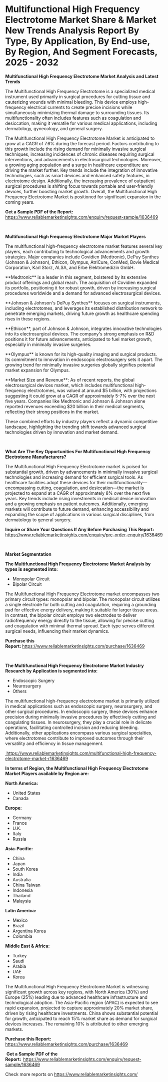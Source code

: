 <p><h1>Multifunctional High Frequency Electrotome Market Share & Market New Trends Analysis Report By Type, By Application, By End-use, By Region, And Segment Forecasts, 2025 - 2032</h1></p><p><strong>Multifunctional High Frequency Electrotome Market Analysis and Latest Trends</strong></p>
<p><p>The Multifunctional High Frequency Electrotome is a specialized medical instrument used primarily in surgical procedures for cutting tissue and cauterizing wounds with minimal bleeding. This device employs high-frequency electrical currents to create precise incisions while simultaneously minimizing thermal damage to surrounding tissues. Its multifunctionality often includes features such as coagulation and desiccation, making it versatile for various medical applications, including dermatology, gynecology, and general surgery.</p><p>The Multifunctional High Frequency Electrotome Market is anticipated to grow at a CAGR of 7.6% during the forecast period. Factors contributing to this growth include the rising demand for minimally invasive surgical techniques, increasing incidences of chronic diseases requiring surgical interventions, and advancements in electrosurgical technologies. Moreover, a growing aging population and a surge in healthcare expenditure are driving the market further. Key trends include the integration of innovative technologies, such as smart devices and enhanced safety features, in electrotome design. Additionally, the increasing prevalence of outpatient surgical procedures is shifting focus towards portable and user-friendly devices, further boosting market growth. Overall, the Multifunctional High Frequency Electrotome Market is positioned for significant expansion in the coming years.</p></p>
<p><strong>Get a Sample PDF of the Report:&nbsp;</strong> <a href="https://www.reliablemarketinsights.com/enquiry/request-sample/1636469?utm_campaign=2531&utm_medium=2&utm_source=Github&utm_content=ia&utm_term=23032025&utm_id=multifunctional-high-frequency-electrotome">https://www.reliablemarketinsights.com/enquiry/request-sample/1636469</a></p>
<p>&nbsp;</p>
<p><strong>Multifunctional High Frequency Electrotome Major Market Players</strong></p>
<p><p>The multifunctional high-frequency electrotome market features several key players, each contributing to technological advancements and growth strategies. Major companies include Covidien (Medtronic), DePuy Synthes (Johnson & Johnson), Ethicon, Olympus, AtriCure, ConMed, Bovie Medical Corporation, Karl Storz, ALSA, and Erbe Elektromedizin GmbH.</p><p>**Medtronic** is a leader in this segment, bolstered by its extensive product offerings and global reach. The acquisition of Covidien expanded its portfolio, positioning it for robust growth, driven by increasing surgical procedures worldwide and a demand for advanced electrosurgical devices.</p><p>**Johnson & Johnson's DePuy Synthes** focuses on surgical instruments, including electrotomes, and leverages its established distribution network to penetrate emerging markets, driving future growth as healthcare spending rises in these regions.</p><p>**Ethicon**, part of Johnson & Johnson, integrates innovative technologies into its electrosurgical devices. The company's strong emphasis on R&D positions it for future advancements, anticipated to fuel market growth, especially in minimally invasive surgeries.</p><p>**Olympus** is known for its high-quality imaging and surgical products. Its commitment to innovation in endoscopic electrosurgery sets it apart. The growing trend for minimally invasive surgeries globally signifies potential market expansion for Olympus.</p><p>**Market Size and Revenue**: As of recent reports, the global electrosurgical devices market, which includes multifunctional high-frequency electrotomes, was valued at around $5 billion, with projections suggesting it could grow at a CAGR of approximately 5-7% over the next five years. Companies like Medtronic and Johnson & Johnson alone reported revenues exceeding $20 billion in their medical segments, reflecting their strong positions in the market.</p><p>These combined efforts by industry players reflect a dynamic competitive landscape, highlighting the trending shift towards advanced surgical technologies driven by innovation and market demand.</p></p>
<p>&nbsp;</p>
<p><strong>What Are The Key Opportunities For Multifunctional High Frequency Electrotome Manufacturers?</strong></p>
<p><p>The Multifunctional High Frequency Electrotome market is poised for substantial growth, driven by advancements in minimally invasive surgical technologies and increasing demand for efficient surgical tools. As healthcare facilities adopt these devices for their multifunctionality—encompassing cutting, coagulation, and desiccation—the market is projected to expand at a CAGR of approximately 8% over the next five years. Key trends include rising investments in medical device innovation and a growing emphasis on patient outcomes. Additionally, emerging markets will contribute to future demand, enhancing accessibility and expanding the scope of applications in various surgical disciplines, from dermatology to general surgery.</p></p>
<p><strong>Inquire or Share Your Questions If Any Before Purchasing This Report:</strong> <a href="https://www.reliablemarketinsights.com/enquiry/pre-order-enquiry/1636469?utm_campaign=2531&utm_medium=2&utm_source=Github&utm_content=ia&utm_term=23032025&utm_id=multifunctional-high-frequency-electrotome">https://www.reliablemarketinsights.com/enquiry/pre-order-enquiry/1636469</a></p>
<p>&nbsp;</p>
<p><strong>Market Segmentation</strong></p>
<p><strong>The Multifunctional High Frequency Electrotome Market Analysis by types is segmented into:</strong></p>
<p><ul><li>Monopolar Circuit</li><li>Bipolar Circuit</li></ul></p>
<p><p>The Multifunctional High Frequency Electrotome market encompasses two primary circuit types: monopolar and bipolar. The monopolar circuit utilizes a single electrode for both cutting and coagulation, requiring a grounding pad for effective energy delivery, making it suitable for larger tissue areas. In contrast, the bipolar circuit employs two electrodes to deliver radiofrequency energy directly to the tissue, allowing for precise cutting and coagulation with minimal thermal spread. Each type serves different surgical needs, influencing their market dynamics.</p></p>
<p><strong>Purchase this Report:&nbsp;</strong><a href="https://www.reliablemarketinsights.com/purchase/1636469?utm_campaign=2531&utm_medium=2&utm_source=Github&utm_content=ia&utm_term=23032025&utm_id=multifunctional-high-frequency-electrotome">https://www.reliablemarketinsights.com/purchase/1636469</a></p>
<p>&nbsp;</p>
<p><strong>The Multifunctional High Frequency Electrotome Market Industry Research by Application is segmented into:</strong></p>
<p><ul><li>Endoscopic Surgery</li><li>Neurosurgery</li><li>Others</li></ul></p>
<p><p>The multifunctional high-frequency electrotome market is primarily utilized in medical applications such as endoscopic surgery, neurosurgery, and other surgical procedures. In endoscopic surgery, these devices enhance precision during minimally invasive procedures by effectively cutting and coagulating tissues. In neurosurgery, they play a crucial role in delicate operations, facilitating controlled incision and reducing bleeding. Additionally, other applications encompass various surgical specialties, where electrotomes contribute to improved outcomes through their versatility and efficiency in tissue management.</p></p>
<p><a href="https://www.reliablemarketinsights.com/multifunctional-high-frequency-electrotome-market-r1636469?utm_campaign=2531&utm_medium=2&utm_source=Github&utm_content=ia&utm_term=23032025&utm_id=multifunctional-high-frequency-electrotome">&nbsp;https://www.reliablemarketinsights.com/multifunctional-high-frequency-electrotome-market-r1636469</a></p>
<p><strong>In terms of Region, the Multifunctional High Frequency Electrotome Market Players available by Region are:</strong></p>
<p>
    <p> <strong> North America: </strong>
        <ul>
            <li>United States</li>
            <li>Canada</li>
        </ul>
        </p> 
    <p> <strong> Europe: </strong>
        <ul>
            <li>Germany</li>
            <li>France</li>
            <li>U.K.</li>
            <li>Italy</li>
            <li>Russia</li>
        </ul>
        </p> 
    <p> <strong> Asia-Pacific: </strong>
        <ul>
            <li>China</li>
            <li>Japan</li>
            <li>South Korea</li>
            <li>India</li>
            <li>Australia</li>
            <li>China Taiwan</li>
            <li>Indonesia</li>
            <li>Thailand</li>
            <li>Malaysia</li>
        </ul>
        </p> 
    <p> <strong> Latin America: </strong>
        <ul>
            <li>Mexico</li>
            <li>Brazil</li>
            <li>Argentina Korea</li>
            <li>Colombia</li>
        </ul>
        </p> 
    <p> <strong> Middle East & Africa: </strong>
        <ul>
            <li>Turkey</li>
            <li>Saudi</li>
            <li>Arabia</li>
            <li>UAE</li>
            <li>Korea</li>
        </ul>
    </p>
    </p>
<p><p>The Multifunctional High Frequency Electrotome Market is witnessing significant growth across key regions, with North America (30%) and Europe (25%) leading due to advanced healthcare infrastructure and technological adoption. The Asia-Pacific region (APAC) is expected to see rapid expansion, projected to capture approximately 20% market share, driven by rising healthcare investments. China shows substantial potential for growth, anticipated to reach 15% market share as demand for surgical devices increases. The remaining 10% is attributed to other emerging markets.</p></p>
<p><strong>Purchase this Report: </strong><a href="https://www.reliablemarketinsights.com/purchase/1636469?utm_campaign=2531&utm_medium=2&utm_source=Github&utm_content=ia&utm_term=23032025&utm_id=multifunctional-high-frequency-electrotome">https://www.reliablemarketinsights.com/purchase/1636469</a></p>
<p>&nbsp;<strong>Get a Sample PDF of the Report:&nbsp;&nbsp;</strong><a href="https://www.reliablemarketinsights.com/enquiry/request-sample/1636469?utm_campaign=2531&utm_medium=2&utm_source=Github&utm_content=ia&utm_term=23032025&utm_id=multifunctional-high-frequency-electrotome">https://www.reliablemarketinsights.com/enquiry/request-sample/1636469</a></p>
<p><strong></strong></p>
<p>Check more reports on <a href="https://www.reliablemarketinsights.com/?utm_campaign=2531&utm_medium=2&utm_source=Github&utm_content=ia&utm_term=23032025&utm_id=multifunctional-high-frequency-electrotome">https://www.reliablemarketinsights.com/</a></p>